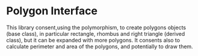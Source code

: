# Polygon Interface
This library consent,using the polymorphism, to create polygons objects (base class), in particular rectangle, rhombus and right triangle (derived class), but it can be expanded with 
more polygons. It consents also to calculate perimeter and area of the polygons, and potentially to draw them.
